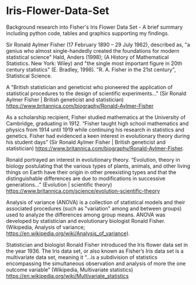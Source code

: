 # Iris-Flower-Data-Set
Background research into Fisher's Iris Flower Data Set - A brief summary including python code, tables and graphics supporting my findings. 

Sir Ronald Aylmer Fisher (17 February 1890 – 29 July 1962), described as, "a genius who almost single-handedly created the foundations for modern statistical science" Hald, Anders (1998); (A History of Mathematical Statistics. New York: Wiley) and "the single most important figure in 20th century statistics" (E. Bradley, 1998). "R. A. Fisher in the 21st century", Statistical Science. 
	
A "British statistician and geneticist who pioneered the application of statistical procedures to the design of scientific experiments..." (Sir Ronald Aylmer Fisher | British geneticist and statistician) https://www.britannica.com/biography/Ronald-Aylmer-Fisher

As a scholarship recipient, Fisher studied mathematics at the University of Cambridge, graduating in 1912. “Fisher taught high school mathematics and physics from 1914 until 1919 while continuing his research in statistics and genetics. Fisher had evidenced a keen interest in evolutionary theory during his student days” (Sir Ronald Aylmer Fisher | British geneticist and statistician) https://www.britannica.com/biography/Ronald-Aylmer-Fisher. 

Ronald portrayed an interest in evolutionary theory. “Evolution, theory in biology postulating that the various types of plants, animals, and other living things on Earth have their origin in other preexisting types and that the distinguishable differences are due to modifications in successive generations…” (Evolution | scientific theory) https://www.britannica.com/science/evolution-scientific-theory 

Analysis of variance (ANOVA) is a collection of statistical models and their associated procedures (such as "variation" among and between groups) used to analyze the differences among group means. ANOVA was developed by statistician and evolutionary biologist Ronald Fisher. (Wikipedia, Analysis of variance; https://en.wikipedia.org/wiki/Analysis_of_variance). 
	
Statistician and biologist Ronald Fisher introduced the Iris flower data set in the year 1936. The Iris data set, or also known as Fisher’s Iris data set is a multivariate data set, meaning it “…is a subdivision of statistics encompassing the simultaneous observation and analysis of more the one outcome variable” (Wikipedia, Multivariate statistics) https://en.wikipedia.org/wiki/Multivariate_statistics

